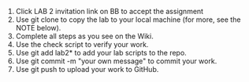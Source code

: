 1. Click LAB 2 invitation link on BB to accept the assignment
2. Use git clone to copy the lab to your local machine (for more, see the NOTE below).
3. Complete all steps as you see on the Wiki.
4. Use the check script to verify your work.
5. Use git add lab2* to add your lab scripts to the repo.
6. Use git commit -m "your own message" to commit your work.
7. Use git push to upload your work to GitHub.
